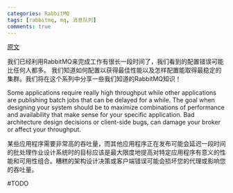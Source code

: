 ```yaml
---
categories: RabbitMQ
tags: [rabbitmq, mq, 消息队列]
comments: true
---
```

[原文](https://www.cloudamqp.com/blog/2017-12-29-part1-rabbitmq-best-practice.html)

我们已经利用RabbitMQ来完成工作有很长一段时间了，我们看到的配置错误可能比任何人都多。
我们知道如何配置以获得最佳性能以及怎样配置能取得最稳定的集群。我们将在这个系列中分享一些我们知道的RabbitMQ知识！

Some applications require really high throughput while other applications are publishing batch jobs that can be delayed for a while. The goal when designing your system should be to maximize combinations of performance and availability that make sense for your specific application. Bad architecture design decisions or client-side bugs, can damage your broker or affect your throughput.

某些应用程序需要非常高的吞吐量，而其他应用程序正在发布可能会延迟一段时间的批处理作业设计系统时的目标应该是最大限度地提高对特定应用程序有意义的性能和可用性组合。糟糕的架构设计决策或客户端错误可能会损坏您的代理或影响您的吞吐量。

#TODO